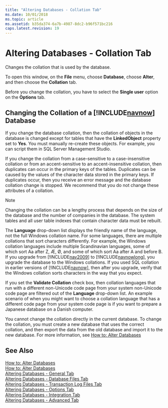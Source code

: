 ```yaml
---
title: "Altering Databases - Collation Tab"
ms.date: 10/01/2018
ms.topic: article
ms.assetid: b35da374-6a7b-4987-8dc2-b96f571bc216
caps.latest.revision: 19
---
```

# Altering Databases - Collation Tab
Changes the collation that is used by the database.  
  
 To open this window, on the **File** menu, choose **Database**, choose **Alter**, and then choose the **Collation** tab.  
  
 Before you change the collation, you have to select the **Single user** option on the **Options** tab.  
  
##  <a name="ChangeCollation"></a> Changing the Collation of a [!INCLUDE[navnow](includes/navnow_md.md)] Database  
 If you change the database collation, then the collation of objects in the database is changed except for tables that have the **LinkedObject** property set to **Yes**. You must manually re-create these objects. For example, you can script them in SQL Server Management Studio.  
  
 If you change the collation from a case-sensitive to a case-insensitive collation or from an accent-sensitive to an accent-insensitive collation, then duplicates can occur in the primary keys of the tables. Duplicates can be caused by the values of the character data stored in the primary keys. If duplicates occur, then you receive an error message and the database collation change is stopped. We recommend that you do not change these attributes of a collation.  
  
> [!NOTE]  
>  Changing the collation can be a lengthy process that depends on the size of the database and the number of companies in the database. The system tables and all user table indexes that contain character data must be rebuilt.  
  
 The **Language** drop-down list displays the friendly name of the language, not the full Windows collation name. For some languages, there are multiple collations that sort characters differently. For example, the Windows collation languages include multiple Scandinavian languages, some of which sort Aa after Z, Æ, Ø, and some of which sort Aa after A and before B. If you upgrade from [!INCLUDE[nav2009](includes/nav2009_md.md)] to [!INCLUDE[navnowlong](includes/navnowlong_md.md)], you upgrade the database to the Windows collations. If you used SQL collation in earlier versions of [!INCLUDE[navnow](includes/navnow_md.md)], then after you upgrade, verify that the Windows collation sorts characters in the way that you expect.  
  
 If you set the **Validate Collation** check box, then collation languages that run with a different non-Unicode code page from your system non-Unicode code page are filtered out of the **Language** drop-down list. An example scenario of when you might want to choose a collation language that has a different code page from your system code page is if you want to prepare a Japanese database on a Danish computer.  
  
 You cannot change the collation directly in the current database. To change the collation, you must create a new database that uses the correct collation, and then export the data from the old database and import it to the new database. For more information, see [How to: Alter Databases](How-to--Alter-Databases.md)  
  
## See Also  
 [How to: Alter Databases](How-to--Alter-Databases.md)   
 [How to: Alter Databases](How-to--Alter-Databases.md)   
 [Altering Databases - General Tab](Altering-Databases---General-Tab.md)   
 [Altering Databases - Database Files Tab](Altering-Databases---Database-Files-Tab.md)   
 [Altering Databases - Transaction Log Files Tab](Altering-Databases---Transaction-Log-Files-Tab.md)   
 [Altering Databases - Options Tab](Altering-Databases---Options-Tab.md)   
 [Altering Databases - Integration Tab](Altering-Databases---Integration-Tab.md)   
 [Altering Databases - Advanced Tab](Altering-Databases---Advanced-Tab.md)

